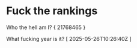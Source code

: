 # Fuck the rankings

Who the hell am I?
{ 21768465 }

What fucking year is it?
[ 2025-05-26T10:26:40Z ]
